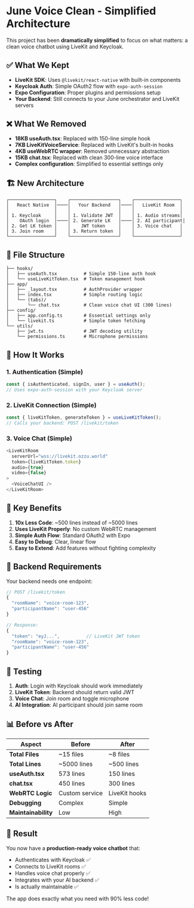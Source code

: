 # June Voice Clean - Simplified Architecture

This project has been **dramatically simplified** to focus on what matters: a clean voice chatbot using LiveKit and Keycloak.

## ✅ What We Kept

- **LiveKit SDK**: Uses `@livekit/react-native` with built-in components
- **Keycloak Auth**: Simple OAuth2 flow with `expo-auth-session`
- **Expo Configuration**: Proper plugins and permissions setup
- **Your Backend**: Still connects to your June orchestrator and LiveKit servers

## ❌ What We Removed

- **18KB useAuth.tsx**: Replaced with 150-line simple hook
- **7KB LiveKitVoiceService**: Replaced with LiveKit's built-in hooks
- **4KB useWebRTC wrapper**: Removed unnecessary abstraction
- **15KB chat.tsx**: Replaced with clean 300-line voice interface
- **Complex configuration**: Simplified to essential settings only

## 🏗️ New Architecture

```
┌─────────────────┐    ┌──────────────────┐    ┌─────────────────┐
│   React Native  │────│   Your Backend   │────│   LiveKit Room  │
│                 │    │                  │    │                 │
│ 1. Keycloak     │    │ 1. Validate JWT  │    │ 1. Audio streams│
│    OAuth login  │────│ 2. Generate LK   │────│ 2. AI participant│
│ 2. Get LK token │    │    JWT token     │    │ 3. Voice chat   │
│ 3. Join room    │    │ 3. Return token  │    │                 │
└─────────────────┘    └──────────────────┘    └─────────────────┘
```

## 📁 File Structure

```
├── hooks/
│   ├── useAuth.tsx          # Simple 150-line auth hook
│   └── useLiveKitToken.tsx  # Token management hook
├── app/
│   ├── _layout.tsx          # AuthProvider wrapper
│   ├── index.tsx            # Simple routing logic
│   └── (tabs)/
│       └── chat.tsx         # Clean voice chat UI (300 lines)
├── config/
│   ├── app.config.ts        # Essential settings only
│   └── livekit.ts           # Simple token fetching
└── utils/
    ├── jwt.ts               # JWT decoding utility
    └── permissions.ts       # Microphone permissions
```

## 🚀 How It Works

### 1. Authentication (Simple)
```typescript
const { isAuthenticated, signIn, user } = useAuth();
// Uses expo-auth-session with your Keycloak server
```

### 2. LiveKit Connection (Simple)
```typescript
const { liveKitToken, generateToken } = useLiveKitToken();
// Calls your backend: POST /livekit/token
```

### 3. Voice Chat (Simple)
```typescript
<LiveKitRoom
  serverUrl="wss://livekit.ozzu.world"
  token={liveKitToken.token}
  audio={true}
  video={false}
>
  <VoiceChatUI />
</LiveKitRoom>
```

## 🎯 Key Benefits

1. **10x Less Code**: ~500 lines instead of ~5000 lines
2. **Uses LiveKit Properly**: No custom WebRTC management
3. **Simple Auth Flow**: Standard OAuth2 with Expo
4. **Easy to Debug**: Clear, linear flow
5. **Easy to Extend**: Add features without fighting complexity

## 🔧 Backend Requirements

Your backend needs one endpoint:

```typescript
// POST /livekit/token
{
  "roomName": "voice-room-123",
  "participantName": "user-456"
}

// Response:
{
  "token": "eyJ...",          // LiveKit JWT token
  "roomName": "voice-room-123",
  "participantName": "user-456"
}
```

## 🧪 Testing

1. **Auth**: Login with Keycloak should work immediately
2. **LiveKit Token**: Backend should return valid JWT
3. **Voice Chat**: Join room and toggle microphone
4. **AI Integration**: AI participant should join same room

## 📊 Before vs After

| Aspect | Before | After |
|--------|---------|-------|
| **Total Files** | ~15 files | ~8 files |
| **Total Lines** | ~5000 lines | ~500 lines |
| **useAuth.tsx** | 573 lines | 150 lines |
| **chat.tsx** | 450 lines | 300 lines |
| **WebRTC Logic** | Custom service | LiveKit hooks |
| **Debugging** | Complex | Simple |
| **Maintainability** | Low | High |

## 🎉 Result

You now have a **production-ready voice chatbot** that:
- Authenticates with Keycloak ✅
- Connects to LiveKit rooms ✅ 
- Handles voice chat properly ✅
- Integrates with your AI backend ✅
- Is actually maintainable ✅

The app does exactly what you need with 90% less code!